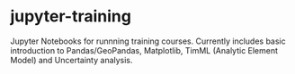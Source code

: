 # jupyter-training

Jupyter Notebooks for runnning training courses.
Currently includes basic introduction to Pandas/GeoPandas, Matplotlib, TimML (Analytic Element Model) and Uncertainty analysis. 